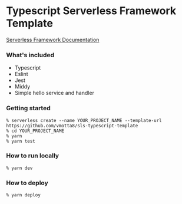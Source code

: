 # Typescript Serverless Framework Template

[Serverless Framework Documentation](https://www.serverless.com/)

### What's included
  - Typescript
  - Eslint
  - Jest
  - Middy
  - Simple hello service and handler

### Getting started
```
% serverless create --name YOUR_PROJECT_NAME --template-url https://github.com/vmotta8/sls-typescript-template
% cd YOUR_PROJECT_NAME
% yarn
% yarn test
```

### How to run locally
```
% yarn dev
```

### How to deploy
```
% yarn deploy
```

